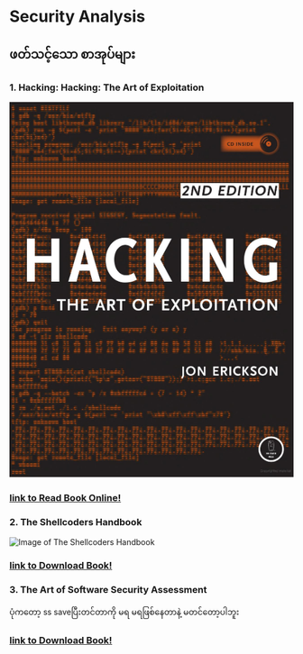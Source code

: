 # Security Analysis
## ဖတ်သင့်သော စာအုပ်များ
###  1. Hacking: Hacking: The Art of Exploitation
![Image of Hacking: The Art of Exploitation](https://github.com/KoMoeArkarOhm/image_resources/blob/master/Hacking%2C%202nd%20Edition.png)


### [link to Read Book Online!](https://books.google.com.mm/books?id=0FW3DMNhl1EC&pg=PA1&source=gbs_toc_r&cad=3#v=onepage&q&f=false)

###  2. The Shellcoders Handbook
![Image of The Shellcoders Handbook](https://github.com/KoMoeArkarOhm/image_resources_to_use_in_my_repositories/blob/master/the_shellcoder_handbook.PNG)


### [link to Download Book!](https://github.com/KoMoeArkarOhm/pdf_resources_for_everyone/blob/master/The%20Shellcoder%20Handbook%20Second%20Editon.pdf)


###  3. The Art of Software Security Assessment
ပုံကတော့ ss saveပြီးတင်တာကို မရ မရဖြစ်နေတာနဲ့ မတင်တော့ပါဘူး

### [link to Download Book!](https://www.google.com/url?sa=t&rct=j&q=&esrc=s&source=web&cd=3&cad=rja&uact=8&ved=2ahUKEwj-1cHtrvnmAhUV7nMBHXntBFcQFjACegQIAxAC&url=https%3A%2F%2Frepo.zenk-security.com%2FTechniques%2520d.attaques%2520%2520.%2520%2520Failles%2FThe%2520Art%2520of%2520Software%2520Security%2520Assessment%2520-%2520Identifying%2520and%2520Preventing%2520Software%2520Vulnerabilities.pdf&usg=AOvVaw39EAI1KeqgPV-Ku2TPFtPI)
